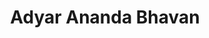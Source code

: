 ---
title: "Adyar Ananda Bhavan"
url: /chennai/adyar-ananda-bhavan-thiruvottriyur-high-road/
shop: confectionery
---